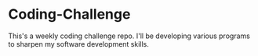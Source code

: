 # Coding-Challenge
This's a weekly coding challenge repo. I'll be developing various programs to sharpen my software development skills.
